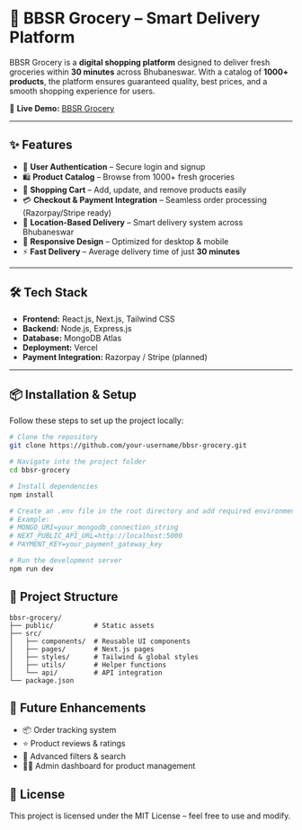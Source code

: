 # 🛒 BBSR Grocery – Smart Delivery Platform

BBSR Grocery is a **digital shopping platform** designed to deliver fresh groceries within **30 minutes** across Bhubaneswar. With a catalog of **1000+ products**, the platform ensures guaranteed quality, best prices, and a smooth shopping experience for users.

🚀 **Live Demo:** [BBSR Grocery](https://bbsr-digital-shopping-platform.vercel.app/)

---

## ✨ Features

- 🔐 **User Authentication** – Secure login and signup  
- 🛍️ **Product Catalog** – Browse from 1000+ fresh groceries  
- 🛒 **Shopping Cart** – Add, update, and remove products easily  
- 💳 **Checkout & Payment Integration** – Seamless order processing (Razorpay/Stripe ready)  
- 📍 **Location-Based Delivery** – Smart delivery system across Bhubaneswar  
- 📱 **Responsive Design** – Optimized for desktop & mobile  
- ⚡ **Fast Delivery** – Average delivery time of just **30 minutes**  

---

## 🛠️ Tech Stack

- **Frontend:** React.js, Next.js, Tailwind CSS  
- **Backend:** Node.js, Express.js  
- **Database:** MongoDB Atlas  
- **Deployment:** Vercel  
- **Payment Integration:** Razorpay / Stripe (planned)  

---

## 📦 Installation & Setup

Follow these steps to set up the project locally:

```bash
# Clone the repository
git clone https://github.com/your-username/bbsr-grocery.git

# Navigate into the project folder
cd bbsr-grocery

# Install dependencies
npm install

# Create an .env file in the root directory and add required environment variables
# Example:
# MONGO_URI=your_mongodb_connection_string
# NEXT_PUBLIC_API_URL=http://localhost:5000
# PAYMENT_KEY=your_payment_gateway_key

# Run the development server
npm run dev

```


## 📂 Project Structure
```
bbsr-grocery/
├── public/          # Static assets
├── src/
│   ├── components/  # Reusable UI components
│   ├── pages/       # Next.js pages
│   ├── styles/      # Tailwind & global styles
│   ├── utils/       # Helper functions
│   └── api/         # API integration
└── package.json
```

## 🚀 Future Enhancements

- 📦 Order tracking system
- ⭐ Product reviews & ratings
- 🛒 Advanced filters & search
- 👨‍💻 Admin dashboard for product management

## 📜 License
This project is licensed under the MIT License – feel free to use and modify.
